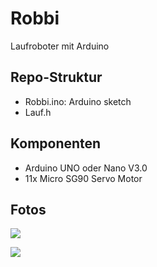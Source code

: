 Robbi
======

Laufroboter mit Arduino

Repo-Struktur
--------------
* Robbi.ino: Arduino sketch
* Lauf.h

Komponenten
----------
* Arduino UNO oder Nano V3.0
* 11x Micro SG90 Servo Motor 

Fotos
-----
![](https://www.dropbox.com/s/rvulwijgetuqg15/Robot1.jpg?raw=1)

![](https://www.dropbox.com/s/s93elnujm0axgtr/Fusse.jpg?raw=1)


